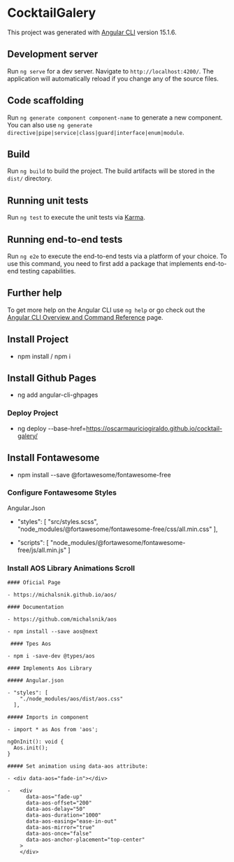 # CocktailGalery

This project was generated with [Angular CLI](https://github.com/angular/angular-cli) version 15.1.6.

## Development server

Run `ng serve` for a dev server. Navigate to `http://localhost:4200/`. The application will automatically reload if you change any of the source files.

## Code scaffolding

Run `ng generate component component-name` to generate a new component. You can also use `ng generate directive|pipe|service|class|guard|interface|enum|module`.

## Build

Run `ng build` to build the project. The build artifacts will be stored in the `dist/` directory.

## Running unit tests

Run `ng test` to execute the unit tests via [Karma](https://karma-runner.github.io).

## Running end-to-end tests

Run `ng e2e` to execute the end-to-end tests via a platform of your choice. To use this command, you need to first add a package that implements end-to-end testing capabilities.

## Further help

To get more help on the Angular CLI use `ng help` or go check out the [Angular CLI Overview and Command Reference](https://angular.io/cli) page.

## Install Project

  - npm install / npm i

## Install Github Pages

  - ng add angular-cli-ghpages

  ### Deploy Project

  - ng deploy --base-href=https://oscarmauriciogiraldo.github.io/cocktail-galery/

## Install Fontawesome

  - npm install --save @fortawesome/fontawesome-free

  ### Configure Fontawesome Styles

  Angular.Json

  - "styles": [
    "src/styles.scss",
    "node_modules/@fortawesome/fontawesome-free/css/all.min.css"
  ],

  - "scripts": [
    "node_modules/@fortawesome/fontawesome-free/js/all.min.js"
  ]

  ### Install AOS Library Animations Scroll

    #### Oficial Page

    - https://michalsnik.github.io/aos/

    #### Documentation

    - https://github.com/michalsnik/aos

    - npm install --save aos@next

     #### Tpes Aos

    - npm i -save-dev @types/aos

    #### Implements Aos Library 

    ##### Angular.json

    - "styles": [
        "./node_modules/aos/dist/aos.css"
      ],

    ##### Imports in component 

    - import * as Aos from 'aos';

    ngOnInit(): void {
      Aos.init();
    }

    ##### Set animation using data-aos attribute:

    - <div data-aos="fade-in"></div>

    -   <div
          data-aos="fade-up"
          data-aos-offset="200"
          data-aos-delay="50"
          data-aos-duration="1000"
          data-aos-easing="ease-in-out"
          data-aos-mirror="true"
          data-aos-once="false"
          data-aos-anchor-placement="top-center"
        >
        </div>

